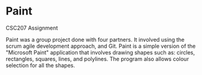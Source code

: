 # Paint
CSC207 Assignment

Paint was a group project done with four partners. It involved using the scrum agile development approach, and Git. Paint is a simple version of the "Microsoft Paint" application that involves drawing shapes such as: circles, rectangles, squares, lines, and polylines. The program also allows colour selection for all the shapes. 
